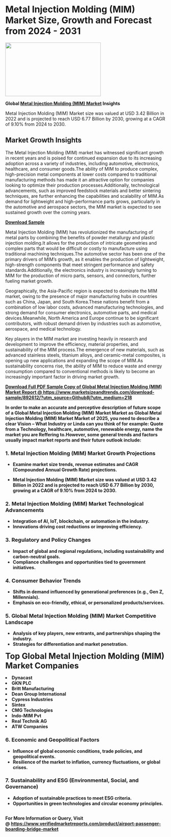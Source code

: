 <H1>Metal Injection Molding (MIM) Market Size, Growth and Forecast from 2024 - 2031</H1><img class="aligncenter size-medium wp-image-584254" src="https://thirdeyenews.in/wp-content/uploads/2024/09/Global-Market-Research-300x168.jpeg" alt="" width="300" height="168" /><p><strong>Global&nbsp;<a href="https://www.marketsizeandtrends.com/download-sample/892612/?utm_source=Github8j?utm_medium=218">Metal Injection Molding (MIM) Market</a> Insights</strong></p><p>Metal Injection Molding (MIM) Market size was valued at USD 3.42 Billion in 2022 and is projected to reach USD 6.77 Billion by 2030, growing at a CAGR of 9.10% from 2024 to 2030.</p><p><h2>Market Growth Insights</h2> <p>The Metal Injection Molding (MIM) market has witnessed significant growth in recent years and is poised for continued expansion due to its increasing adoption across a variety of industries, including automotive, electronics, healthcare, and consumer goods.The ability of MIM to produce complex, high-precision metal components at lower costs compared to traditional manufacturing methods has made it an attractive option for companies looking to optimize their production processes.Additionally, technological advancements, such as improved feedstock materials and better sintering techniques, are further enhancing the capabilities and scalability of MIM.As demand for lightweight and high-performance parts grows, particularly in the automotive and aerospace sectors, the MIM market is expected to see sustained growth over the coming years.</p> <p><strong><a href="#">Download Sample</a></strong></p> <p>Metal Injection Molding (MIM) has revolutionized the manufacturing of metal parts by combining the benefits of powder metallurgy and plastic injection molding.It allows for the production of intricate geometries and complex parts that would be difficult or costly to manufacture using traditional machining techniques.The automotive sector has been one of the primary drivers of MIM’s growth, as it enables the production of lightweight, high-strength components that meet stringent performance and safety standards.Additionally, the electronics industry is increasingly turning to MIM for the production of micro parts, sensors, and connectors, further fueling market growth.</p> <p>Geographically, the Asia-Pacific region is expected to dominate the MIM market, owing to the presence of major manufacturing hubs in countries such as China, Japan, and South Korea.These nations benefit from a combination of low labor costs, advanced manufacturing technologies, and strong demand for consumer electronics, automotive parts, and medical devices.Meanwhile, North America and Europe continue to be significant contributors, with robust demand driven by industries such as automotive, aerospace, and medical technology.</p> <p>Key players in the MIM market are investing heavily in research and development to improve the efficiency, material properties, and sustainability of the MIM process.The emergence of new materials, such as advanced stainless steels, titanium alloys, and ceramic-metal composites, is opening up new applications and expanding the scope of MIM.As sustainability concerns rise, the ability of MIM to reduce waste and energy consumption compared to conventional methods is likely to become an increasingly important factor in driving market growth.</p> <p><strong><a href="#"></p><p><span class=""><strong>Download Full PDF Sample Copy of Global Metal Injection Molding (MIM) Market Report</strong> @ <a href="https://www.marketsizeandtrends.com/download-sample/892612/?utm_source=Github8j?utm_medium=218" target="_blank">https://www.marketsizeandtrends.com/download-sample/892612/?utm_source=Github8j?utm_medium=218</a></span></p><p>In order to make an accurate and perceptive description of future scope of a Global&nbsp;Metal Injection Molding (MIM) Market Market as Global&nbsp;Metal Injection Molding (MIM) Market Market of 2025, you need to describe a clear Vision &ndash; What Industry or Linda can you think of for example: Quote from a Technology, healthcare, automotive, renewable energy, name the market you are Reffering to.However, some general trends and factors usually impact market reports and their future outlook include:</p><h3>1.&nbsp;<strong>Metal Injection Molding (MIM) Market Growth Projections</strong></h3><ul><li>Examine market size trends, revenue estimates and CAGR (Compounded Annual Growth Rate) projections.</li><li><p>Metal Injection Molding (MIM) Market size was valued at USD 3.42 Billion in 2022 and is projected to reach USD 6.77 Billion by 2030, growing at a CAGR of 9.10% from 2024 to 2030.</p></li></ul><h3>2.&nbsp;<strong>Metal Injection Molding (MIM) Market Technological Advancements</strong></h3><ul><li>Integration of AI, IoT, blockchain, or automation in the industry.</li><li>Innovations driving cost reductions or improving efficiency.</li></ul><h3>3.&nbsp;<strong>Regulatory and Policy Changes</strong></h3><ul><li>Impact of global and regional regulations, including sustainability and carbon-neutral goals.</li><li>Compliance challenges and opportunities tied to government initiatives.</li></ul><h3>4.&nbsp;<strong>Consumer Behavior Trends</strong></h3><ul><li>Shifts in demand influenced by generational preferences (e.g., Gen Z, Millennials).</li><li>Emphasis on eco-friendly, ethical, or personalized products/services.</li></ul><h3>5.&nbsp;<strong>Global Metal Injection Molding (MIM) Market Competitive Landscape</strong></h3><ul><li>Analysis of key players, new entrants, and partnerships shaping the industry.</li><li>Strategies for differentiation and market penetration.</li></ul><p data-pm-slice="1 1 []"><span style="color: inherit; font-family: inherit; font-size: 25px;">Top Global Metal Injection Molding (MIM) Market Companies</span></p><div class="" data-test-id=""><p><li>Dynacast</li><li> GKN PLC</li><li> Britt Manufacturing</li><li> Dean Group International</li><li> Cypress Industries</li><li> Sintex</li><li> CMG Technologies</li><li> Indo-MIM Pvt</li><li> Real Technik AG</li><li> ATW Companies</li></p></div><h3>6.&nbsp;<strong>Economic and Geopolitical Factors</strong></h3><ul><li>Influence of global economic conditions, trade policies, and geopolitical events.</li><li>Resilience of the market to inflation, currency fluctuations, or global crises.</li></ul><h3>7.&nbsp;<strong>Sustainability and ESG (Environmental, Social, and Governance)</strong></h3><ul><li>Adoption of sustainable practices to meet ESG criteria.</li><li>Opportunities in green technologies and circular economy principles.</li></ul><h2><strong style="font-size: 14px;">For More Information or Query, Visit @&nbsp;</strong><a style="background-color: #ffffff; font-size: 14px;" href="https://www.marketsizeandtrends.com/report/metal-injection-molding-mim-market-/" target="_blank">https://www.verifiedmarketreports.com/product/airport-passenger-boarding-bridge-market</a></h2>